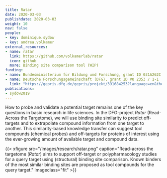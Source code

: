 ```yaml
---
title: Ratar
date: 2020-03-03
publishdate: 2020-03-03
weight: 10
nav: false
people:
- key: dominique.sydow
- key: andrea.volkamer
external_resources:
- name: ratar
  link: https://github.com/volkamerlab/ratar
  icon: github
  more: Binding site comparison tool (WIP)
funding:
- name: Bundesministerium für Bildung und Forschung, grant ID 031A262C
- name: Deutsche Forschungsgemeinschaft (DFG), grant ID VO 2353 / 1-1
  link: "https://gepris.dfg.de/gepris/projekt/391684253?language=en&the="
publications:
- sydow2019
---
```


How to probe and validate a potential target remains one of the key questions in basic research in life sciences.
In the DFG-project *Ratar* (Read-Across the Targetome), we will use binding site similarity to predict off-targets and
to extrapolate compound information from one target to another.
This similarity-based knowledge transfer can suggest tool compounds (chemical probes) and
off-targets for proteins of interest using the ever-growing amount of available target and compound data.

<!--more-->

{{< xfigure src="/images/research/ratar.png" caption="Read-across the targetome (*Ratar*) aims to support off-target or polypharmacology studies for a query target using (structural) binding site comparison. Known binders of the most similar binding sites are proposed as tool compounds for the query target." imageclass="fit" >}}
